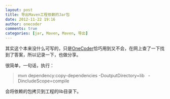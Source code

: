 ```yaml
---
layout: post
title: 导出Maven工程依赖的Jar包
date: 2012-11-22 19:16
author: onecoder
comments: true
categories: [jar, Maven, Maven, 导出]
---
```

<p>
	其实这个本来没什么可写的，只是<a href="http://www.coderli.com">OneCoder</a>恰巧用到又不会，在网上查了一下找到了答案，所以记录一下，也做分享。</p>
<p>
	很简单，一句话，执行：</p>
<blockquote>
	<p>
		mvn dependency:copy-dependencies -DoutputDirectory=lib&nbsp;&nbsp; -DincludeScope=compile</p>
</blockquote>
<p>
	会将依赖的包拷贝到工程的lib目录下。</p>
<p>
	&nbsp;</p>

